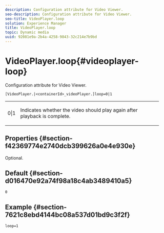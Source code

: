 ```yaml
---
description: Configuration attribute for Video Viewer.
seo-description: Configuration attribute for Video Viewer.
seo-title: VideoPlayer.loop
solution: Experience Manager
title: VideoPlayer.loop
topic: Dynamic media
uuid: 92081e9a-2b4a-4258-9843-32c214e7b9bd
---
```


# VideoPlayer.loop{#videoplayer-loop}

Configuration attribute for Video Viewer.

 `[VideoPlayer.|<containerId>_videoPlayer.]loop=0|1`

<table id="table_C616483932C2482CA9794DDD7313FD7C"> 
 <tbody> 
  <tr> 
   <td colname="col1"> <p> <span class="codeph"> 0|1 </span> </p> </td> 
   <td colname="col2"> <p> Indicates whether the video should play again after playback is complete. </p> </td> 
  </tr> 
 </tbody> 
</table>

## Properties {#section-f42369774e2740dcb399626a0e4e930e}

Optional.

## Default {#section-d016470e92a74f98a18c4ab3489410a5}

`0`

## Example {#section-7621c8ebd4144bc08a537d01bd9c3f2f}

```
loop=1
```

